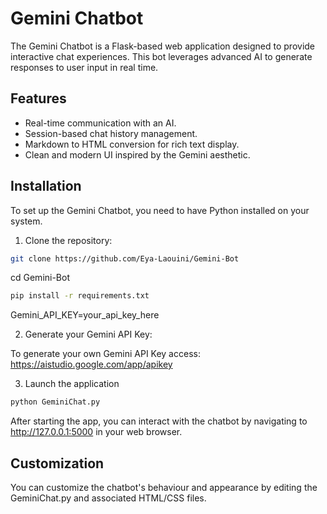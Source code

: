 # **Gemini Chatbot**

The Gemini Chatbot is a Flask-based web application designed to provide interactive chat experiences. This bot leverages advanced AI to generate responses to user input in real time.

## Features

- Real-time communication with an AI.
- Session-based chat history management.
- Markdown to HTML conversion for rich text display.
- Clean and modern UI inspired by the Gemini aesthetic.

## Installation

To set up the Gemini Chatbot, you need to have Python installed on your system.

1. Clone the repository:
```bash
git clone https://github.com/Eya-Laouini/Gemini-Bot
```
cd Gemini-Bot
```bash
pip install -r requirements.txt
```

Gemini_API_KEY=your_api_key_here

2. Generate your Gemini API Key:

To generate your own Gemini API Key access: https://aistudio.google.com/app/apikey

3. Launch the application
```bash
python GeminiChat.py
```
After starting the app, you can interact with the chatbot by navigating to http://127.0.0.1:5000 in your web browser.

## Customization
You can customize the chatbot's behaviour and appearance by editing the GeminiChat.py and associated HTML/CSS files.


